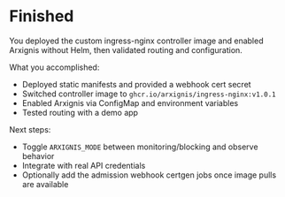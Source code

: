 # Finished

You deployed the custom ingress-nginx controller image and enabled Arxignis without Helm, then validated routing and configuration.

What you accomplished:
- Deployed static manifests and provided a webhook cert secret
- Switched controller image to `ghcr.io/arxignis/ingress-nginx:v1.0.1`
- Enabled Arxignis via ConfigMap and environment variables
- Tested routing with a demo app

Next steps:
- Toggle `ARXIGNIS_MODE` between monitoring/blocking and observe behavior
- Integrate with real API credentials
- Optionally add the admission webhook certgen jobs once image pulls are available
